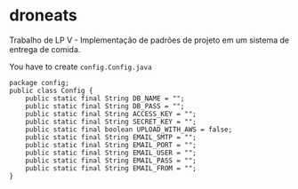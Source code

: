 # droneats
Trabalho de LP V - Implementação de padrões de projeto em um sistema de entrega de comida.

You have to create ```config.Config.java```


    package config;
    public class Config {
        public static final String DB_NAME = "";
        public static final String DB_PASS = "";
        public static final String ACCESS_KEY = "";
        public static final String SECRET_KEY = "";
        public static final boolean UPLOAD_WITH_AWS = false;
        public static final String EMAIL_SMTP = "";
        public static final String EMAIL_PORT = "";
        public static final String EMAIL_USER = "";
        public static final String EMAIL_PASS = "";
        public static final String EMAIL_FROM = "";
    }